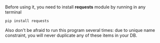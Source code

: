Before using it, you need to install **requests** module by running in any terminal
```sh
pip install requests
```
Also don't be afraid to run this program several times: due to unique name constraint, you will never duplicate any of these items in your DB.